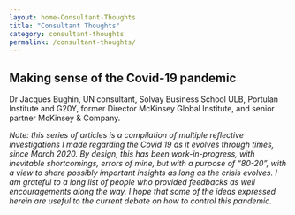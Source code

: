 ```yaml
---
layout: home-Consultant-Thoughts
title: "Consultant Thoughts"
category: consultant-thoughts
permalink: /consultant-thoughts/
---
```


## Making sense of the Covid-19 pandemic

Dr Jacques Bughin, UN consultant, Solvay Business School ULB, Portulan Institute and G20Y, former Director McKinsey Global Institute, and senior partner McKinsey & Company.

*Note: this series of articles is a compilation of multiple reflective investigations I made regarding the Covid 19 as it evolves through times, since March 2020. By design, this has been work-in-progress, with inevitable shortcomings, errors of mine, but with a purpose of “80-20”, with a view to share possibly important insights as long as the crisis evolves. I am grateful to a long list of people who provided feedbacks as well encouragements along the way. I hope that some of the ideas expressed herein are useful to the current debate on how to control this pandemic.*
